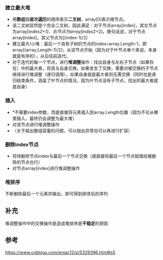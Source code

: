### 建立最大堆
- 用**数组**按**层次遍历**的顺序表示**二叉树**，array[0]表示根节点。
- 该二叉树显然是个完全二叉树，因此满足：对于节点array[index]，其左节点为array[index*2+1]，右节点为array[index*2+2]。换句话说，对于节点array[index]，其父节点为[(index-1)/2]
- 建立最大/小堆：最后一个具有子树的节点的index=array.Length-1，即array[(array.Length-1)/2]，从该节点开始（因为对于叶节点单个来说，本身就是有序的），从后往前迭代。
- 对于迭代的每一个节点，进行**堆调整**操作：找出自身与左右子节点（如果存在）中的最大者，将其与自身交换。如果发生了交换，需要对被交换的子节点继续进行堆调整（递归调用），如果自身就是最大者则无需交换（同时也是递归结束条件，涵盖了叶节点的情况，因为叶节点没有子节点，找出的最大者就是自身）

### 插入
- *不需要index参数，而是直接将元素插入到array.Length位置（因为不论从哪里插入，最终仍会调整为最大堆）
- 对该节点进行堆调整操作
- （关于超出数组容量的问题，可以抛出异常也可以再进行扩容）

### 删除index节点
- 将待删除节点index与最后一个节点交换（或直接将最后一个节点赋值给被删除的节点也行）
- 对节点array[index]进行堆调整操作

### 堆排序
不断删除最后一个元素并输出，即可得到排序后的序列

## 补充
堆调整操作中的交换操作是造成堆排序是**不稳定**的原因


## 参考
https://www.cnblogs.com/eniac12/p/5329396.html#s5